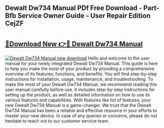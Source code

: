 ## Dewalt Dw734 Manual PDf Free Download - Part-Bfb Service Owner Guide - User Repair Edition CejZF

# <h2><a href="http://bc3416.oget.top/?id=Dewalt+Dw734+Manual">🔗Download New 👉🔴 Dewalt Dw734 Manual</a></h2>

[![Dewalt Dw734 Manual new download](https://i.imgur.com/5g1atiW.png)](http://bc3416.oget.top/?id=Dewalt+Dw734+Manual)
Hello and welcome to the user manual for your newly integrated Dewalt Dw734 Manual. This guide is here to help you make the most of your product by providing a comprehensive overview of its features, functions, and benefits. You will find step-by-step instructions for installation, usage, maintenance, and troubleshooting. To make the most of your Dewalt Dw734 Manual, we recommend reading this user manual carefully before use. It includes step-by-step instructions for setting up the product, as well as detailed information on how to use its various features and capabilities. With features like list of features, your new Dewalt Dw734 Manual is a game-changer. We trust that the Dewalt Dw734 Manual has been a reliable and effective resource in your efforts to master your new device. In case of any queries or concerns, please do not hesitate to reach out to our customer service team.
